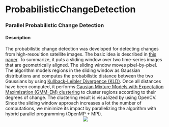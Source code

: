 # ProbabilisticChangeDetection
<h3>Parallel Probabilistic Change Detection</h3>

<h4>Description</h4>
The probabilistic change detection was developed for detecting changes from high-resoultion satellite images. The basic idea is described in <a href="file:///home/phantom/Downloads/sliding-window-based-probabilistic-change-detection-for-remote-sensed-images.pdf">this paper</a>. To summarize, it puts a sliding window over two time-series images that are geometrically aligned. The sliding window moves pixel-by-pixel. The algorithm models regions in the sliding window as Gaussian distributions and computes the probabilistic distance between the two Gaussians by using <a href="https://en.wikipedia.org/wiki/Kullback%E2%80%93Leibler_divergence">Kullback-Leibler Divergence (KLD)</a>. Once all distances have been computed, it performs <a href="https://people.csail.mit.edu/rameshvs/content/gmm-em.pdf">Gausian Mixture Models with Expectation Maximization (GMM-EM) clustering</a> to cluster regions according to their degrees of change. The clustering result is visualized by using OpenCV. Since the sliding window approach increases a lot the number of computations, we minimize its impact by parallelizing the algorithm with hybrid parallel programming (OpenMP + MPI).
<center><image src="https://github.com/fender3kr/Images/blob/master/ChangeDetection/Figure01.png"></center>
